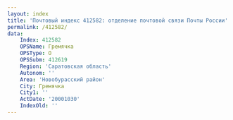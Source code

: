 ```yaml
---
layout: index
title: 'Почтовый индекс 412582: отделение почтовой связи Почты России'
permalink: /412582/
data:
    Index: 412582
    OPSName: Гремячка
    OPSType: О
    OPSSubm: 412619
    Region: 'Саратовская область'
    Autonom: ''
    Area: 'Новобурасский район'
    City: Гремячка
    City1: ''
    ActDate: '20001030'
    IndexOld: ''
---
```

